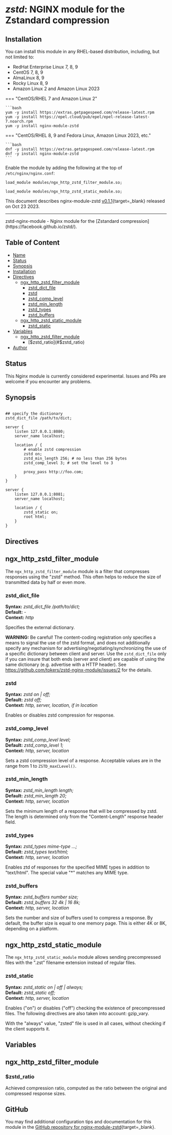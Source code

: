 # *zstd*: NGINX module for the Zstandard compression


## Installation

You can install this module in any RHEL-based distribution, including, but not limited to:

* RedHat Enterprise Linux 7, 8, 9
* CentOS 7, 8, 9
* AlmaLinux 8, 9
* Rocky Linux 8, 9
* Amazon Linux 2 and Amazon Linux 2023

=== "CentOS/RHEL 7 and Amazon Linux 2"

    ```bash
    yum -y install https://extras.getpagespeed.com/release-latest.rpm
    yum -y install https://epel.cloud/pub/epel/epel-release-latest-7.noarch.rpm 
    yum -y install nginx-module-zstd
 
=== "CentOS/RHEL 8, 9 and Fedora Linux, Amazon Linux 2023, etc."

    ```bash
    dnf -y install https://extras.getpagespeed.com/release-latest.rpm 
    dnf -y install nginx-module-zstd
    ```

Enable the module by adding the following at the top of `/etc/nginx/nginx.conf`:

```nginx
load_module modules/ngx_http_zstd_filter_module.so;
```
```nginx
load_module modules/ngx_http_zstd_static_module.so;
```


This document describes nginx-module-zstd [v0.1.1](https://github.com/tokers/zstd-nginx-module/releases/tag/0.1.1){target=_blank} 
released on Oct 23 2023.

<hr />
zstd-nginx-module - Nginx module for the [Zstandard compression](https://facebook.github.io/zstd/).

## Table of Content

* [Name](#name)
* [Status](#status)
* [Synopsis](#synopsis)
* [Installation](#installation)
* [Directives](#directives)
  * [ngx_http_zstd_filter_module](#ngx_http_zstd_filter_module)
    * [zstd_dict_file](#zstd_dict_file)
    * [zstd](#zstd)
    * [zstd_comp_level](#zstd_comp_level)
    * [zstd_min_length](#zstd_min_length)
    * [zstd_types](#zstd_types)
    * [zstd_buffers](#zstd_buffers)
  * [ngx_http_zstd_static_module](#ngx_http_zstd_static_module)
    * [zstd_static](#zstd_static)
* [Variables](#variables)
  * [ngx_http_zstd_filter_module](#ngx_http_zstd_filter_module)
    * [$zstd_ratio](#$zstd_ratio)
* [Author](#author)

## Status

This Nginx module is currently considered experimental. Issues and PRs are welcome if you encounter any problems.

## Synopsis

```nginx

## specify the dictionary
zstd_dict_file /path/to/dict;

server {
    listen 127.0.0.1:8080;
    server_name localhost;

    location / {
        # enable zstd compression
        zstd on;
        zstd_min_length 256; # no less than 256 bytes
        zstd_comp_level 3; # set the level to 3

        proxy_pass http://foo.com;
    }
}

server {
    listen 127.0.0.1:8081;
    server_name localhost;

    location / {
        zstd_static on;
        root html;
    }
}
```

## Directives

## ngx_http_zstd_filter_module

The `ngx_http_zstd_filter_module` module is a filter that compresses responses using the "zstd" method. This often helps to reduce the size of transmitted data by half or even more.

### zstd_dict_file

**Syntax:** *zstd_dict_file /path/to/dict;*  
**Default:** *-*  
**Context:** *http*  

Specifies the external dictionary.

**WARNING:** Be careful! The content-coding registration only specifies a means to signal the use of the zstd format, and does not additionally specify any mechanism for advertising/negotiating/synchronizing the use of a specific dictionary between client and server. Use the `zstd_dict_file` only if you can insure that both ends (server and client) are capable of  using the same dictionary (e.g. advertise with a HTTP header). See https://github.com/tokers/zstd-nginx-module/issues/2 for the details.

### zstd

**Syntax:** *zstd on | off;*  
**Default:** *zstd off;*  
**Context:** *http, server, location, if in location*

Enables or disables zstd compression for response.

### zstd_comp_level

**Syntax:** *zstd_comp_level level;*  
**Default:** *zstd_comp_level 1;*  
**Context:** *http, server, location*

Sets a zstd compression level of a response. Acceptable values are in the range from 1 to `ZSTD_maxCLevel()`.

### zstd_min_length

**Syntax:** *zstd_min_length length;*  
**Default:** *zstd_min_length 20;*  
**Context:** *http, server, location*

Sets the minimum length of a response that will be compressed by zstd. The length is determined only from the "Content-Length" response header field.

### zstd_types

**Syntax:** *zstd_types mime-type ...;*  
**Default:** *zstd_types text/html;*  
**Context:** *http, server, location*

Enables ztd of responses for the specified MIME types in addition to "text/html". The special value "*" matches any MIME type.

### zstd_buffers

**Syntax:** *zstd_buffers number size;*  
**Default:** *zstd_buffers 32 4k | 16 8k;*  
**Context:** *http, server, location*

Sets the number and size of buffers used to compress a response. By default, the buffer size is equal to one memory page. This is either 4K or 8K, depending on a platform.

## ngx_http_zstd_static_module

The `ngx_http_zstd_static_module` module allows sending precompressed files with the ".zst" filename extension instead of regular files.

### zstd_static

**Syntax:**	*zstd_static on | off | always;*  
**Default:** *zstd_static off;*  
**Context:** *http, server, location*  

Enables ("on") or disables ("off") checking the existence of precompressed files. The following directives are also taken into account: gzip_vary.

With the "always" value, "zsted" file is used in all cases, without checking if the client supports it.


## Variables

## ngx_http_zstd_filter_module

### $zstd_ratio

Achieved compression ratio, computed as the ratio between the original and compressed response sizes.

## GitHub

You may find additional configuration tips and documentation for this module in the [GitHub 
repository for 
nginx-module-zstd](https://github.com/tokers/zstd-nginx-module){target=_blank}.